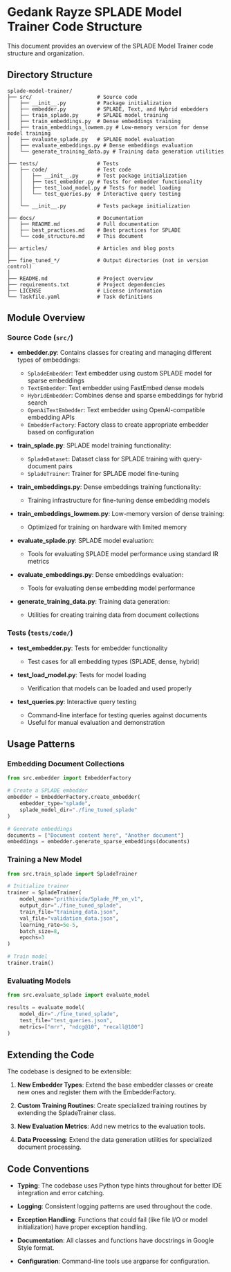 # Gedank Rayze SPLADE Model Trainer Code Structure

This document provides an overview of the SPLADE Model Trainer code structure and organization.

## Directory Structure

```
splade-model-trainer/
├── src/                     # Source code
│   ├── __init__.py          # Package initialization
│   ├── embedder.py          # SPLADE, Text, and Hybrid embedders
│   ├── train_splade.py      # SPLADE model training
│   ├── train_embeddings.py  # Dense embeddings training
│   ├── train_embeddings_lowmem.py # Low-memory version for dense model training
│   ├── evaluate_splade.py   # SPLADE model evaluation
│   ├── evaluate_embeddings.py # Dense embeddings evaluation
│   └── generate_training_data.py # Training data generation utilities
│
├── tests/                   # Tests
│   ├── code/                # Test code
│   │   ├── __init__.py      # Test package initialization
│   │   ├── test_embedder.py # Tests for embedder functionality
│   │   ├── test_load_model.py # Tests for model loading
│   │   └── test_queries.py  # Interactive query testing
│   │
│   └── __init__.py          # Tests package initialization
│
├── docs/                    # Documentation
│   ├── README.md            # Full documentation
│   ├── best_practices.md    # Best practices for SPLADE
│   └── code_structure.md    # This document
│
├── articles/                # Articles and blog posts
│
├── fine_tuned_*/            # Output directories (not in version control)
│
├── README.md                # Project overview
├── requirements.txt         # Project dependencies
├── LICENSE                  # License information
└── Taskfile.yaml            # Task definitions
```

## Module Overview

### Source Code (`src/`)

- **embedder.py**: Contains classes for creating and managing different types of embeddings:
  - `SpladeEmbedder`: Text embedder using custom SPLADE model for sparse embeddings
  - `TextEmbedder`: Text embedder using FastEmbed dense models
  - `HybridEmbedder`: Combines dense and sparse embeddings for hybrid search
  - `OpenAiTextEmbedder`: Text embedder using OpenAI-compatible embedding APIs
  - `EmbedderFactory`: Factory class to create appropriate embedder based on configuration

- **train_splade.py**: SPLADE model training functionality:
  - `SpladeDataset`: Dataset class for SPLADE training with query-document pairs
  - `SpladeTrainer`: Trainer for SPLADE model fine-tuning

- **train_embeddings.py**: Dense embeddings training functionality:
  - Training infrastructure for fine-tuning dense embedding models

- **train_embeddings_lowmem.py**: Low-memory version of dense training:
  - Optimized for training on hardware with limited memory

- **evaluate_splade.py**: SPLADE model evaluation:
  - Tools for evaluating SPLADE model performance using standard IR metrics

- **evaluate_embeddings.py**: Dense embeddings evaluation:
  - Tools for evaluating dense embedding model performance

- **generate_training_data.py**: Training data generation:
  - Utilities for creating training data from document collections

### Tests (`tests/code/`)

- **test_embedder.py**: Tests for embedder functionality
  - Test cases for all embedding types (SPLADE, dense, hybrid)

- **test_load_model.py**: Tests for model loading
  - Verification that models can be loaded and used properly

- **test_queries.py**: Interactive query testing
  - Command-line interface for testing queries against documents
  - Useful for manual evaluation and demonstration

## Usage Patterns

### Embedding Document Collections

```python
from src.embedder import EmbedderFactory

# Create a SPLADE embedder
embedder = EmbedderFactory.create_embedder(
    embedder_type="splade",
    splade_model_dir="./fine_tuned_splade"
)

# Generate embeddings
documents = ["Document content here", "Another document"]
embeddings = embedder.generate_sparse_embeddings(documents)
```

### Training a New Model

```python
from src.train_splade import SpladeTrainer

# Initialize trainer
trainer = SpladeTrainer(
    model_name="prithivida/Splade_PP_en_v1",
    output_dir="./fine_tuned_splade",
    train_file="training_data.json",
    val_file="validation_data.json",
    learning_rate=5e-5,
    batch_size=8,
    epochs=3
)

# Train model
trainer.train()
```

### Evaluating Models

```python
from src.evaluate_splade import evaluate_model

results = evaluate_model(
    model_dir="./fine_tuned_splade",
    test_file="test_queries.json",
    metrics=["mrr", "ndcg@10", "recall@100"]
)
```

## Extending the Code

The codebase is designed to be extensible:

1. **New Embedder Types**: Extend the base embedder classes or create new ones and register them with the EmbedderFactory.

2. **Custom Training Routines**: Create specialized training routines by extending the SpladeTrainer class.

3. **New Evaluation Metrics**: Add new metrics to the evaluation tools.

4. **Data Processing**: Extend the data generation utilities for specialized document processing.

## Code Conventions

- **Typing**: The codebase uses Python type hints throughout for better IDE integration and error catching.

- **Logging**: Consistent logging patterns are used throughout the code.

- **Exception Handling**: Functions that could fail (like file I/O or model initialization) have proper exception handling.

- **Documentation**: All classes and functions have docstrings in Google Style format.

- **Configuration**: Command-line tools use argparse for configuration.
